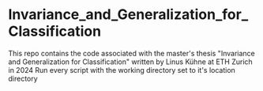 # Invariance_and_Generalization_for_Classification
 This repo contains the code associated with the master's thesis "Invariance and Generalization for Classification" written by Linus Kühne at ETH Zurich in 2024
 Run every script with the working directory set to it's location directory
